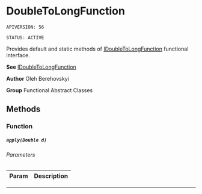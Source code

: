 # DoubleToLongFunction

`APIVERSION: 56`

`STATUS: ACTIVE`

Provides default and static methods of [IDoubleToLongFunction](/docs/Functional-Interfaces/IDoubleToLongFunction.md) functional interface.


**See** [IDoubleToLongFunction](/docs/Functional-Interfaces/IDoubleToLongFunction.md)


**Author** Oleh Berehovskyi


**Group** Functional Abstract Classes

## Methods
### Function
##### `apply(Double d)`
###### Parameters
|Param|Description|
|---|---|

---
